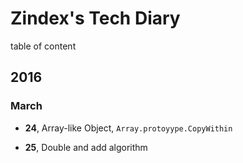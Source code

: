 # Zindex's Tech Diary

table of content

## 2016

### March

+ **24**, Array-like Object, `Array.protoyype.CopyWithin`

+ **25**, Double and add algorithm